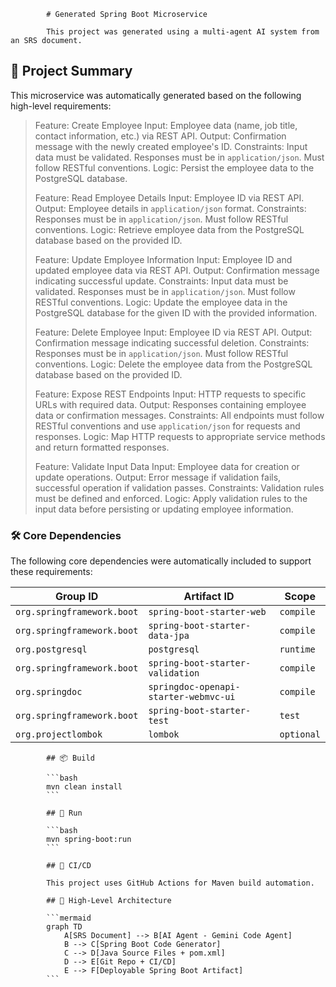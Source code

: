             # Generated Spring Boot Microservice

            This project was generated using a multi-agent AI system from an SRS document.

<!-- AI-SUMMARY-START -->

## 📝 Project Summary

This microservice was automatically generated based on the following high-level requirements:

> Feature: Create Employee
> Input: Employee data (name, job title, contact information, etc.) via REST API.
> Output: Confirmation message with the newly created employee's ID.
> Constraints: Input data must be validated.  Responses must be in `application/json`. Must follow RESTful conventions.
> Logic: Persist the employee data to the PostgreSQL database.
> 
> Feature: Read Employee Details
> Input: Employee ID via REST API.
> Output: Employee details in `application/json` format.
> Constraints:  Responses must be in `application/json`. Must follow RESTful conventions.
> Logic: Retrieve employee data from the PostgreSQL database based on the provided ID.
> 
> Feature: Update Employee Information
> Input: Employee ID and updated employee data via REST API.
> Output: Confirmation message indicating successful update.
> Constraints: Input data must be validated. Responses must be in `application/json`. Must follow RESTful conventions.
> Logic: Update the employee data in the PostgreSQL database for the given ID with the provided information.
> 
> Feature: Delete Employee
> Input: Employee ID via REST API.
> Output: Confirmation message indicating successful deletion.
> Constraints:  Responses must be in `application/json`. Must follow RESTful conventions.
> Logic: Delete the employee data from the PostgreSQL database based on the provided ID.
> 
> Feature: Expose REST Endpoints
> Input: HTTP requests to specific URLs with required data.
> Output: Responses containing employee data or confirmation messages.
> Constraints: All endpoints must follow RESTful conventions and use `application/json` for requests and responses.
> Logic: Map HTTP requests to appropriate service methods and return formatted responses.
> 
> Feature: Validate Input Data
> Input: Employee data for creation or update operations.
> Output: Error message if validation fails, successful operation if validation passes.
> Constraints: Validation rules must be defined and enforced.
> Logic: Apply validation rules to the input data before persisting or updating employee information.

### 🛠️ Core Dependencies

The following core dependencies were automatically included to support these requirements:

| Group ID | Artifact ID | Scope |
|---|---|---|
| `org.springframework.boot` | `spring-boot-starter-web` | `compile` |
| `org.springframework.boot` | `spring-boot-starter-data-jpa` | `compile` |
| `org.postgresql` | `postgresql` | `runtime` |
| `org.springframework.boot` | `spring-boot-starter-validation` | `compile` |
| `org.springdoc` | `springdoc-openapi-starter-webmvc-ui` | `compile` |
| `org.springframework.boot` | `spring-boot-starter-test` | `test` |
| `org.projectlombok` | `lombok` | `optional` |


<!-- AI-SUMMARY-END -->
            ## 📦 Build

            ```bash
            mvn clean install
            ```

            ## 🚀 Run

            ```bash
            mvn spring-boot:run
            ```

            ## 🤖 CI/CD

            This project uses GitHub Actions for Maven build automation.

            ## 🧠 High-Level Architecture

            ```mermaid
            graph TD
                A[SRS Document] --> B[AI Agent - Gemini Code Agent]
                B --> C[Spring Boot Code Generator]
                C --> D[Java Source Files + pom.xml]
                D --> E[Git Repo + CI/CD]
                E --> F[Deployable Spring Boot Artifact]
            ```
